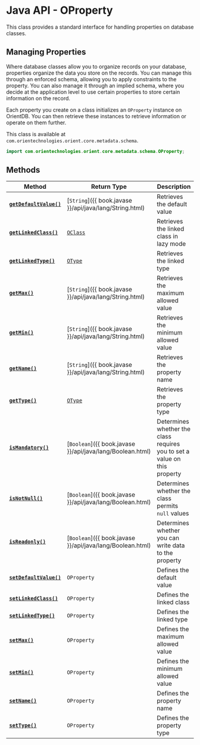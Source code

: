 
# Java API - OProperty

This class provides a standard interface for handling properties on database classes.

## Managing Properties

Where database classes allow you to organize records on your database, properties organize the data you store on the records.  You can manage this through an enforced schema, allowing you to apply constraints to the property.  You can also manage it through an implied schema, where you decide at the application level to use certain properties to store certain information on the record.

Each property you create on a class initializes an `OProperty` instance on OrientDB. You can then retrieve these instances to retrieve information or operate on them further. 

This class is available at `com.orientechnologies.orient.core.metadata.schema`.

```java
import com.orientechnologies.orient.core.metadata.schema.OProperty;
```

## Methods

| Method | Return Type | Description |
|---|---|---|
| [**`getDefaultValue()`**](OProperty/getDefaultValue.md) | [`String`]({{ book.javase }}/api/java/lang/String.html) | Retrieves the default value |
| [**`getLinkedClass()`**](OProperty/getLinkedClass.md) | [`OClass`](OClass.md) | Retrieves the linked class in lazy mode |
| [**`getLinkedType()`**](OProperty/getLinkedType.md) | [`OType`](OType.md) | Retrieves the linked type |
| [**`getMax()`**](OProperty/getMax.md) | [`String`]({{ book.javase }}/api/java/lang/String.html) | Retrieves the maximum allowed value |
| [**`getMin()`**](OProperty/getMin.md) | [`String`]({{ book.javase }}/api/java/lang/String.html) | Retrieves the minimum allowed value |
| [**`getName()`**](OProperty/getName.md) | [`String`]({{ book.javase }}/api/java/lang/String.html) | Retrieves the property name |
| [**`getType()`**](OProperty/getType.md) | [`OType`](OType.md) | Retrieves the property type |
| [**`isMandatory()`**](OProperty/isMandatory.md) | [`Boolean`]({{ book.javase }}/api/java/lang/Boolean.html) | Determines whether the class requires you to set a value on this property | 
| [**`isNotNull()`**](OProperty/isNotNull.md) | [`Boolean`]({{ book.javase }}/api/java/lang/Boolean.html) | Determines whether the class permits `null` values |
| [**`isReadonly()`**](OProperty/isReadonly.md) | [`Boolean`]({{ book.javase }}/api/java/lang/Boolean.html) | Determines whether you can write data to the property |
| [**`setDefaultValue()`**](OProperty/setDefaultValue.md) | `OProperty` | Defines the default value | 
| [**`setLinkedClass()`**](OProperty/setLinkedClass.md) | `OProperty` | Defines the linked class |
| [**`setLinkedType()`**](OProperty/setLinkedType.md) | `OProperty` | Defines the linked type |
| [**`setMax()`**](OProperty/setMax.md) | `OProperty` | Defines the maximum allowed value |
| [**`setMin()`**](OProperty/setMin.md) | `OProperty` | Defines the minimum allowed value |
| [**`setName()`**](OProperty/setName.md) | `OProperty` | Defines the property name |
| [**`setType()`**](OProperty/setType.md) | `OProperty` | Defines the property type |
